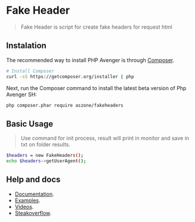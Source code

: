 # Fake Header

> Fake Header is script for create fake headers for request html

## Instalation 

The recommended way to install PHP Avenger is through
[Composer](http://getcomposer.org).

```bash
# Install Composer
curl -sS https://getcomposer.org/installer | php
```

Next, run the Composer command to install the latest beta version of Php Avenger SH:

```bash
php composer.phar require aszone/fakeheaders
```
## Basic Usage

> Use command for init process, result will print in monitor and save in txt on folder results. 

```bash
$headers = new FakeHeaders();
echo $headers->getUserAgent();
```
    
## Help and docs
* [Documentation](http://phpavenger.aszone.com.br).
* [Examples](http://phpavenger.aszone.com.br/examples).
* [Videos](http://youtube.com/aszone).
* [Steakoverflow](http://phpavenger.aszone.com.br).

